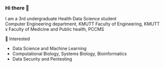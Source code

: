 ### Hi there 👋

I am a 3rd undergraduate Health Data Science student<br>
Computer Engineering department, KMUTT
Faculty of Engineering, KMUTT x Faculty of Medicine and Public health, PCCMS

👀 Interested
- Data Science and Machine Learning
- Computational Biology, Systems Biology, Bioinformatics
- Data Security and Pentesting
